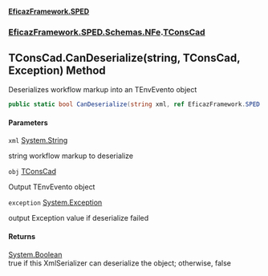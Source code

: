 #### [EficazFramework.SPED](EficazFrameworkSPED.md 'EficazFramework SPED')
### [EficazFramework.SPED.Schemas.NFe](EficazFramework.SPED.Schemas.NFe.md 'EficazFramework.SPED.Schemas.NFe').[TConsCad](EficazFramework.SPED.Schemas.NFe/TConsCad.md 'EficazFramework.SPED.Schemas.NFe.TConsCad')

## TConsCad.CanDeserialize(string, TConsCad, Exception) Method

Deserializes workflow markup into an TEnvEvento object

```csharp
public static bool CanDeserialize(string xml, ref EficazFramework.SPED.Schemas.NFe.TConsCad obj, ref System.Exception exception);
```
#### Parameters

<a name='EficazFramework.SPED.Schemas.NFe.TConsCad.CanDeserialize(string,EficazFramework.SPED.Schemas.NFe.TConsCad,System.Exception).xml'></a>

`xml` [System.String](https://docs.microsoft.com/en-us/dotnet/api/System.String 'System.String')

string workflow markup to deserialize

<a name='EficazFramework.SPED.Schemas.NFe.TConsCad.CanDeserialize(string,EficazFramework.SPED.Schemas.NFe.TConsCad,System.Exception).obj'></a>

`obj` [TConsCad](EficazFramework.SPED.Schemas.NFe/TConsCad.md 'EficazFramework.SPED.Schemas.NFe.TConsCad')

Output TEnvEvento object

<a name='EficazFramework.SPED.Schemas.NFe.TConsCad.CanDeserialize(string,EficazFramework.SPED.Schemas.NFe.TConsCad,System.Exception).exception'></a>

`exception` [System.Exception](https://docs.microsoft.com/en-us/dotnet/api/System.Exception 'System.Exception')

output Exception value if deserialize failed

#### Returns
[System.Boolean](https://docs.microsoft.com/en-us/dotnet/api/System.Boolean 'System.Boolean')  
true if this XmlSerializer can deserialize the object; otherwise, false
